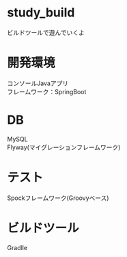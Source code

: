 # study_build
ビルドツールで遊んでいくよ

# 開発環境
コンソールJavaアプリ  
フレームワーク：SpringBoot

# DB
MySQL  
Flyway(マイグレーションフレームワーク)

# テスト
Spockフレームワーク(Groovyベース)

# ビルドツール
Gradlle
